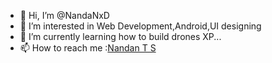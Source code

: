 - 👋 Hi, I’m @NandaNxD
- 👀 I’m interested in Web Development,Android,UI designing
- 🌱 I’m currently learning how to build drones XP...
- 📫 How to reach me :[Nandan T S](https://www.linkedin.com/in/nandan-t-s-643345b3)

<!---
NandaNxD/NandaNxD is a ✨ special ✨ repository because its `README.md` (this file) appears on your GitHub profile.
You can click the Preview link to take a look at your changes.
--->
